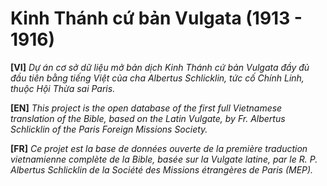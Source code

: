 # Kinh Thánh cứ bản Vulgata (1913 - 1916)
**[VI]** *Dự án cơ sở dữ liệu mở bản dịch Kinh Thánh cứ bản Vulgata đầy đủ đầu tiên bằng tiếng Việt của cha Albertus Schlicklin, tức cố Chính Linh, thuộc Hội Thừa sai Paris.*

**[EN]** *This project is the open database of the first full Vietnamese translation of the Bible, based on the Latin Vulgate, by Fr. Albertus Schlicklin of the Paris Foreign Missions Society.*

**[FR]** *Ce projet est la base de données ouverte de la première traduction vietnamienne complète de la Bible, basée sur la Vulgate latine, par le R. P. Albertus Schlicklin de la Société des Missions étrangères de Paris (MEP).*
